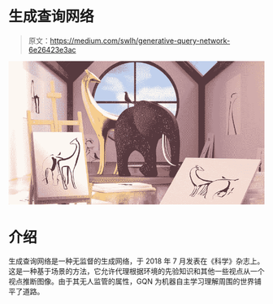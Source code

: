 # 生成查询网络

> 原文：<https://medium.com/swlh/generative-query-network-6e26423e3ac>

![](img/1bc3b7434525ca9c7bdcf9fabf7ed4ba.png)

# 介绍

生成查询网络是一种无监督的生成网络，于 2018 年 7 月发表在《科学》杂志上。这是一种基于场景的方法，它允许代理根据环境的先验知识和其他一些视点从一个视点推断图像。由于其无人监管的属性，GQN 为机器自主学习理解周围的世界铺平了道路。